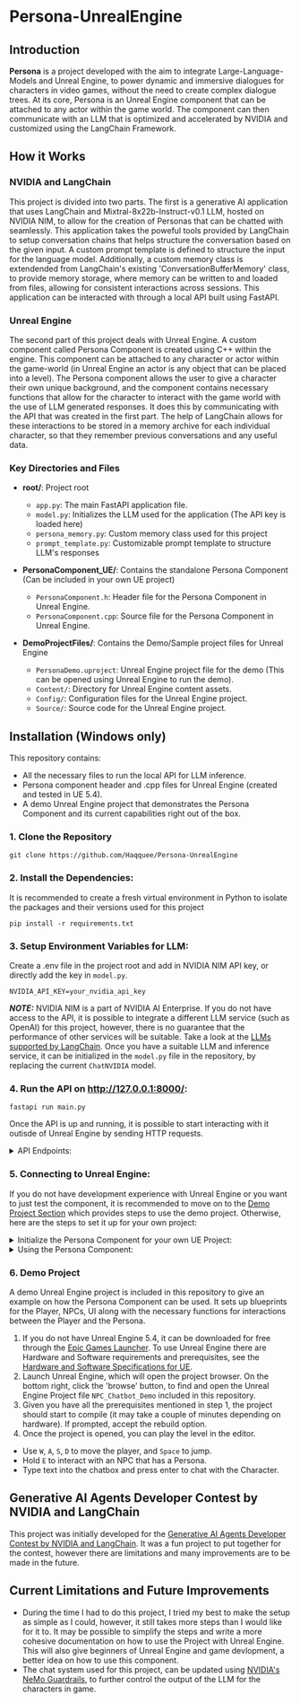 # Persona-UnrealEngine

## Introduction
**Persona** is a project developed with the aim to integrate Large-Language-Models and Unreal Engine, to power dynamic and immersive dialogues for characters in video games, without the need to create complex dialogue trees. At its core, Persona is an Unreal Engine component that can be attached to any actor within the game world. The component can then communicate with an LLM that is optimized and accelerated by NVIDIA and customized using the LangChain Framework. 

## How it Works
### NVIDIA and LangChain
This project is divided into two parts. The first is a generative AI application that uses LangChain and Mixtral-8x22b-Instruct-v0.1 LLM, hosted on NVIDIA NIM, to allow for the creation of Personas that can be chatted with seamlessly. This application takes the poweful tools provided by LangChain to setup conversation chains that helps structure the conversation based on the given input. A custom prompt template is defined to structure the input for the language model. Additionally, a custom memory class is extendended from LangChain's existing 'ConversationBufferMemory' class, to provide memory storage, where memory can be written to and loaded from files, allowing for consistent interactions across sessions. This application can be interacted with through a local API built using FastAPI.

### Unreal Engine
The second part of this project deals with Unreal Engine. A custom component called Persona Component is created using C++ within the engine. This component can be attached to any character or actor within the game-world (in Unreal Engine an actor is any object that can be placed into a level). The Persona component allows the user to give a character their own unique background, and the component contains necessary functions that allow for the character to interact with the game world with the use of LLM generated responses. It does this by communicating with the API that was created in the first part. The help of LangChain allows for these interactions to be stored in a memory archive for each individual character, so that they remember previous conversations and any useful data.

### Key Directories and Files

- **root/**: Project root
  - `app.py`: The main FastAPI application file.
  - `model.py`: Initializes the LLM used for the application (The API key is loaded here)
  - `persona_memory.py`: Custom memory class used for this project
  - `prompt_template.py`: Customizable prompt template to structure LLM's responses

- **PersonaComponent_UE/**: Contains the standalone Persona Component (Can be included in your own UE project)
  - `PersonaComponent.h`: Header file for the Persona Component in Unreal Engine.
  - `PersonaComponent.cpp`: Source file for the Persona Component in Unreal Engine.

- **DemoProjectFiles/**: Contains the Demo/Sample project files for Unreal Engine
  - `PersonaDemo.uproject`: Unreal Engine project file for the demo (This can be opened using Unreal Engine to run the demo).
  - `Content/`: Directory for Unreal Engine content assets.
  - `Config/`: Configuration files for the Unreal Engine project.
  - `Source/`: Source code for the Unreal Engine project.

## Installation (Windows only)
This repository contains:
- All the necessary files to run the local API for LLM inference.
- Persona component header and .cpp files for Unreal Engine (created and tested in UE 5.4).
- A demo Unreal Engine project that demonstrates the Persona Component and its current capabilities right out of the box.



### 1. Clone the Repository

```
git clone https://github.com/Haqquee/Persona-UnrealEngine
```

### 2. Install the Dependencies:
It is recommended to create a fresh virtual environment in Python to isolate the packages and their versions used for this project

```
pip install -r requirements.txt
```

### 3. Setup Environment Variables for LLM:
Create a .env file in the project root and add in NVIDIA NIM API key, or directly add the key in ```model.py```.

```
NVIDIA_API_KEY=your_nvidia_api_key
```

***NOTE:***
NVIDIA NIM is a part of NVIDIA AI Enterprise. If you do not have access to the API, it is possible to integrate a different LLM service (such as OpenAI) for this project, however, there is no guarantee that the performance of other services will be suitable. Take a look at the [LLMs supported by LangChain](https://python.langchain.com/v0.1/docs/integrations/llms/). Once you have a suitable LLM and inference service, it can be initialized in the ```model.py``` file in the repository, by replacing the current ```ChatNVIDIA``` model.

### 4. Run the API on http://127.0.0.1:8000/:

```
fastapi run main.py
```

Once the API is up and running, it is possible to start interacting with it outisde of Unreal Engine by sending HTTP requests.

<details>
<summary>API Endpoints:</summary>

- Create a Persona:
Create a new Persona by sending POST request to /create_persona with the persona's name and background.

```
POST /create_persona
{
  "name": "Mervin",
  "background": "Astronaut exploring the unknown."
}
```

- Chat with Persona:
Chat with a Persona by sending POST request to /chat.

```
POST /chat
{
  "name": "Mervin",
  "input": "Tell me about your last mission."
}
```

- Clear Persona's Memory:
Clear a Persona's memory by sending POST request to /clear_history.

```
POST /clear_history
{
  "name": "Mervin"
}
```

- Delete a Persona:
Delete a Persona by sending DELETE request to /delete_persona

```
DELETE /delete_persona
{
  "name": "Mervin"
}
```
</details>

### 5. Connecting to Unreal Engine:
If you do not have development experience with Unreal Engine or you want to just test the component, it is recommended to move on to the [Demo Project Section](#7-demo-project) which provides steps to use the demo project. Otherwise, here are the  steps to set it up for your own project:

<details>
<summary>Initialize the Persona Component for your own UE Project:</summary>

1. Copy the Persona Component's header and .cpp files into your Unreal Engine project code files and/or include them in your code. Your project must have C++ enabled.

Important Note:
It is important to include both the ```Http``` and the ```Json``` modules within your project's ```Build.cs``` file for proper communication with the API. Sample ```Build.cs``` file:

```
using UnrealBuildTool;

public class NPC_Chatbot_Demo : ModuleRules
{
	public NPC_Chatbot_Demo(ReadOnlyTargetRules Target) : base(Target)
	{
		PCHUsage = PCHUsageMode.UseExplicitOrSharedPCHs;

		PublicDependencyModuleNames.AddRange(new string[] { "Core", "CoreUObject", "Engine", "InputCore", "EnhancedInput", "HTTP", "Json"});
	}
}
```

2. Attach the Persona Component to the desired actor or character within the Unreal Engine editor. This can be done through either Blueprints or C++.
3. Modify the component's properties to set the character's name and background. Again, these properties are exposed to Blueprints, meaning that can be modified through Blueprints or directly through C++.

</details>

<details>
<summary>Using the Persona Component:</summary>

1. **Generate Response Function:**
The Persona Component uses the function ```GenerateResponse(FString& UserInput)``` to take any input and sends an HTTP request to the API. The response generated by the LLM is then sent back to the Engine, which processes the request and outputs it as string.  The function then uses a delegate to broadcast the received message.

2. **Setting up the Delegate:**
The delegate needs to be binded to a function in a class that will utilize the ```GenerateResponse``` function. For example, if you have a UI, and want the text generated by the LLM to be displayed into that UI (similar to what the demo project does), you can do the following:

```
void UExampleUIClass::SetupPersonaComponent(UPersonaComponent* PersonaComponent)
{
    if (PersonaComponent)
    {
        PersonaComponent->GenerateResponse("Sample Request");
        PersonaComponent->OnMessageReceived.AddDynamic(this, &UExampleUIClass::HandleMessage);
    }
}

void UExampleUIClass::HandleMessage(const FString& Message)
{
    // Update your UI with the message
    YourTextBlock->SetText(FText::FromString(Message));
}

```

</details>

### 6. Demo Project
A demo Unreal Engine project is included in this repository to give an example on how the Persona Component can be used. It sets up blueprints for the  Player, NPCs, UI along with the necessary functions for interactions between the Player and the Persona.
1. If you do not have Unreal Engine 5.4, it can be downloaded for free through the [Epic Games Launcher](https://www.unrealengine.com/en-US/download). To use Unreal Engine there are Hardware and Software requirements and prerequisites, see the [Hardware and Software Specifications for UE](https://dev.epicgames.com/documentation/en-us/unreal-engine/hardware-and-software-specifications-for-unreal-engine).
2. Launch Unreal Engine, which will open the project browser. On the bottom right, click the 'browse' button, to find and open the Unreal Engine Project file ```NPC_Chatbot_Demo``` included in this repository.
3. Given you have all the prerequisites mentioned in step 1, the project should start to compile (it may take a couple of minutes depending on hardware). If prompted, accept the rebuild option.
4. Once the project is opened, you can play the level in the editor.
- Use ```W```, ```A```, ```S```, ```D``` to move the player, and ```Space``` to jump.
- Hold ```E``` to interact with an NPC that has a Persona.
- Type text into the chatbox and press enter to chat with the Character.

## Generative AI Agents Developer Contest by NVIDIA and LangChain
This project was initially developed for the [Generative AI Agents Developer Contest by NVIDIA and LangChain](https://www.nvidia.com/en-us/ai-data-science/generative-ai/developer-contest-with-langchain/). It was a fun project to put together for the contest, however there are limitations and many improvements are to be made in the future.

## Current Limitations and Future Improvements
- During the time I had to do this project, I tried my best to make the setup as simple as I could, however, it still takes more steps than I would like for it to. It may be possible to simplify the steps and write a more cohesive documentation on how to use the Project with Unreal Engine. This will also give beginners of Unreal Engine and game devlopment, a better idea on how to use this component.
- The chat system used for this project, can be updated using [NVIDIA's NeMo Guardrails](https://github.com/NVIDIA/NeMo-Guardrails/tree/develop), to further control the output of the LLM for the characters in game.